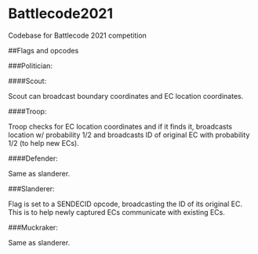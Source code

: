 # Battlecode2021
Codebase for Battlecode 2021 competition

##Flags and opcodes

###Politician:

####Scout:

Scout can broadcast boundary coordinates and EC location coordinates.

####Troop:

Troop checks for EC location coordinates and if it finds it, broadcasts location w/ probability 1/2 and 
broadcasts ID of original EC with probability 1/2 (to help new ECs).

####Defender:

Same as slanderer.

###Slanderer:

Flag is set to a SENDECID opcode, broadcasting the ID of its original EC. 
This is to help newly captured ECs communicate with existing ECs.

###Muckraker:

Same as slanderer.

